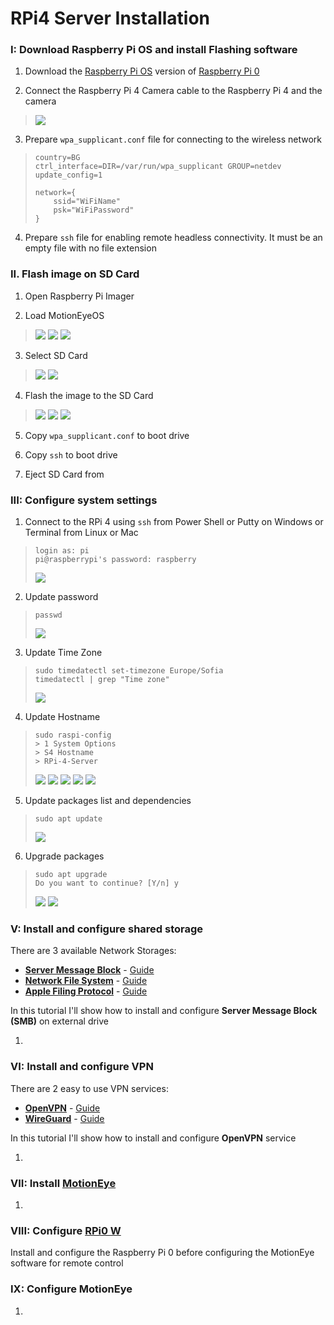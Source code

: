 # RPi4 Server Installation


### I: Download Raspberry Pi OS and install Flashing software

1. Download the [Raspberry Pi OS](https://www.raspberrypi.org/software/operating-systems/#raspberry-pi-os-32-bit) version of [Raspberry Pi 0](https://github.com/ccrisan/motioneyeos/releases/download/20200606/motioneyeos-raspberrypi-20200606.img.xz)

2. Connect the Raspberry Pi 4 Camera cable to the Raspberry Pi 4 and the camera
> ![](https://raw.githubusercontent.com/tomotomov92/rpi_cameras_cluster/main/images/RPi4/1.2.png)

3. Prepare `wpa_supplicant.conf` file for connecting to the wireless network
> ```
> country=BG
> ctrl_interface=DIR=/var/run/wpa_supplicant GROUP=netdev
> update_config=1
> 
> network={
>     ssid="WiFiName"
>     psk="WiFiPassword"
> }
> ```

4. Prepare `ssh` file for enabling remote headless connectivity. It must be an empty file with no file extension


### II. Flash image on SD Card

1. Open Raspberry Pi Imager

2. Load MotionEyeOS
> ![](https://raw.githubusercontent.com/tomotomov92/rpi_cameras_cluster/main/images/RPi4/2.2.1.png)
> ![](https://raw.githubusercontent.com/tomotomov92/rpi_cameras_cluster/main/images/RPi4/2.2.2.png)
> ![](https://raw.githubusercontent.com/tomotomov92/rpi_cameras_cluster/main/images/RPi4/2.2.3.png)

3. Select SD Card
> ![](https://raw.githubusercontent.com/tomotomov92/rpi_cameras_cluster/main/images/RPi4/2.3.1.png)
> ![](https://raw.githubusercontent.com/tomotomov92/rpi_cameras_cluster/main/images/RPi4/2.3.2.png)

4. Flash the image to the SD Card
> ![](https://raw.githubusercontent.com/tomotomov92/rpi_cameras_cluster/main/images/RPi4/2.4.1.png)
> ![](https://raw.githubusercontent.com/tomotomov92/rpi_cameras_cluster/main/images/RPi4/2.4.2.png)
> ![](https://raw.githubusercontent.com/tomotomov92/rpi_cameras_cluster/main/images/RPi4/2.4.3.png)

5. Copy `wpa_supplicant.conf` to boot drive

6. Copy `ssh` to boot drive

7. Eject SD Card from 


### III: Configure system settings

1. Connect to the RPi 4 using `ssh` from Power Shell or Putty on Windows or Terminal from Linux or Mac
> ```
> login as: pi
> pi@raspberrypi's password: raspberry
> ```
> ![](https://raw.githubusercontent.com/tomotomov92/rpi_cameras_cluster/main/images/RPi4/3.1.png)

2. Update password
> ```
> passwd
> ```
> ![](https://raw.githubusercontent.com/tomotomov92/rpi_cameras_cluster/main/images/RPi4/3.2.png)

3. Update Time Zone
> ```
> sudo timedatectl set-timezone Europe/Sofia
> timedatectl | grep "Time zone"
> ```
> ![](https://raw.githubusercontent.com/tomotomov92/rpi_cameras_cluster/main/images/RPi4/3.3.png)

4. Update Hostname
> ```
> sudo raspi-config
> > 1 System Options
> > S4 Hostname
> > RPi-4-Server
> ```
> ![](https://raw.githubusercontent.com/tomotomov92/rpi_cameras_cluster/main/images/RPi4/3.4.1.png)
> ![](https://raw.githubusercontent.com/tomotomov92/rpi_cameras_cluster/main/images/RPi4/3.4.2.png)
> ![](https://raw.githubusercontent.com/tomotomov92/rpi_cameras_cluster/main/images/RPi4/3.4.3.png)
> ![](https://raw.githubusercontent.com/tomotomov92/rpi_cameras_cluster/main/images/RPi4/3.4.4.png)
> ![](https://raw.githubusercontent.com/tomotomov92/rpi_cameras_cluster/main/images/RPi4/3.4.5.png)

5. Update packages list and dependencies
> ```
> sudo apt update
> ```
> ![](https://raw.githubusercontent.com/tomotomov92/rpi_cameras_cluster/main/images/RPi4/3.5.png)

6. Upgrade packages
> ```
> sudo apt upgrade
> Do you want to continue? [Y/n] y
> ```
> ![](https://raw.githubusercontent.com/tomotomov92/rpi_cameras_cluster/main/images/RPi4/3.6.1.png)
> ![](https://raw.githubusercontent.com/tomotomov92/rpi_cameras_cluster/main/images/RPi4/3.6.2.png)


### V: Install and configure shared storage

There are 3 available Network Storages:
- **[Server Message Block](https://en.wikipedia.org/wiki/Server_Message_Block)** - [Guide](https://pimylifeup.com/raspberry-pi-samba/)
- **[Network File System](https://en.wikipedia.org/wiki/Network_File_System)** - [Guide](https://pimylifeup.com/raspberry-pi-nfs/)
- **[Apple Filing Protocol](https://en.wikipedia.org/wiki/Apple_Filing_Protocol)** - [Guide](https://pimylifeup.com/raspberry-pi-afp/)

In this tutorial I'll show how to install and configure **Server Message Block (SMB)** on external drive

1. 


### VI: Install and configure VPN

There are 2 easy to use VPN services:
- **[OpenVPN](https://en.wikipedia.org/wiki/OpenVPN)** - [Guide](https://pimylifeup.com/raspberry-pi-vpn-server/)
- **[WireGuard](https://en.wikipedia.org/wiki/WireGuard)** - [Guide](https://pimylifeup.com/raspberry-pi-wireguard/)

In this tutorial I'll show how to install and configure **OpenVPN** service

1. 


### VII: Install [MotionEye](https://github.com/ccrisan/motioneye)

1. 


### VIII: Configure [RPi0 W](https://github.com/tomotomov92/rpi_cameras_cluster/blob/main/RPi-0-W-installation.md)

Install and configure the Raspberry Pi 0 before configuring the MotionEye software for remote control


### IX: Configure MotionEye

1. 